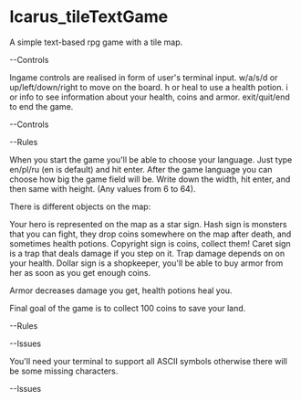 # Icarus_tileTextGame
A simple text-based rpg game with a tile map.

--Controls

Ingame controls are realised in form of user's terminal input.
w/a/s/d or up/left/down/right to move on the board.
h or heal to use a health potion.
i or info to see information about your health, coins and armor.
exit/quit/end to end the game.

--Controls

--Rules

When you start the game you'll be able to choose your language. Just type en/pl/ru (en is default) and hit enter.
After the game language you can choose how big the game field will be. Write down the width, hit enter, and then same with height. (Any values from 6 to 64).

There is different objects on the map:

Your hero is represented on the map as a star sign.
Hash sign is monsters that you can fight, they drop coins somewhere on the map after death, and sometimes health potions.
Copyright sign is coins, collect them!
Caret sign is a trap that deals damage if you step on it. Trap damage depends on on your health.
Dollar sign is a shopkeeper, you'll be able to buy armor from her as soon as you get enough coins.

Armor decreases damage you get, health potions heal you.

Final goal of the game is to collect 100 coins to save your land.

--Rules


--Issues

You'll need your terminal to support all ASCII symbols otherwise there will be some missing characters. 

--Issues
